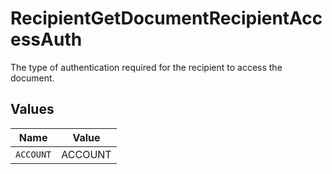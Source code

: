# RecipientGetDocumentRecipientAccessAuth

The type of authentication required for the recipient to access the document.


## Values

| Name      | Value     |
| --------- | --------- |
| `ACCOUNT` | ACCOUNT   |